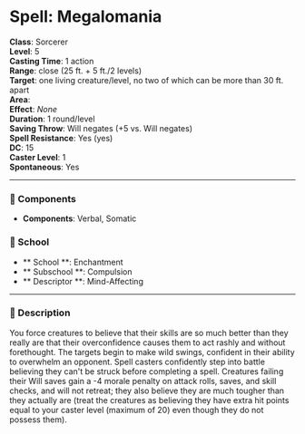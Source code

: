 
# Spell: Megalomania
**Class**: Sorcerer  
**Level**: 5  
**Casting Time**: 1 action  
**Range**: close (25 ft. + 5 ft./2 levels)  
**Target**: one living creature/level, no two of which can be more than 30 ft. apart  
**Area**:   
**Effect**: _None_  
**Duration**: 1 round/level  
**Saving Throw**: Will negates (+5 vs. Will negates)  
**Spell Resistance**: Yes (yes)  
**DC**: 15  
**Caster Level**: 1  
**Spontaneous**: Yes

---

### 🔮 Components
- **Components**: Verbal, Somatic

### 🏫 School
- ** School **: Enchantment
- ** Subschool **: Compulsion
- ** Descriptor **: Mind-Affecting
---

### 📜 Description
You force creatures to believe that their skills are so much better than they really are that their overconfidence causes them to act rashly and without forethought. The targets begin to make wild swings, confident in their ability to overwhelm an opponent. Spell casters confidently step into battle believing they can't be struck before completing a spell. Creatures failing their Will saves gain a -4 morale penalty on attack rolls, saves, and skill checks, and will not retreat; they also believe they are much tougher than they actually are (treat the creatures as believing they have extra hit points equal to your caster level (maximum of 20) even though they do not possess them).
